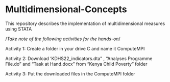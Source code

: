 # Multidimensional-Concepts
This repository describes the implementation of multidimensional measures using STATA

/*Take note of the following activities  for the hands-on*/

Activity 1: Create a folder in your drive C  and name it  ComputeMPI

Activity 2: Download ‘KDHS22_indicators.dta” , “Analyses Programme File.do”  and “Task at Hand.docx” from “Kenya Child Poverty” folder

Activity 3: Put the downloaded files in  the ComputeMPI folder




